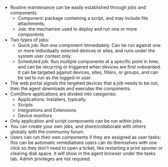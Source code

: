 - Routine maintenance can be easily established through jobs and components.
	- Component: package containing a script, and may include file attachments.
	- Job: the mechanism used to deploy and run one or more components
- Two types of jobs:
	- Quick job: Run one component immediately. Can be run against one or more individually selected devices or sites, and runs under the system user context only.
	- Scheduled job: Run multiple components at a specific point in time, and can be recurring or triggered when devices are first onboarded. It can be targeted against devices, sites, filters, or groups, and can be set to run as the logged-in user.
- The web portal signals the targeted devices that a job needs to be run, then the agent downloads and executes the components.
- ComStore applications are divided into categories:
	- Applications: Installers, typically.
	- Scripts
	- Integrations and Extensions
	- Device monitors
- Only application and script components can be run within jobs.
- You can create your own jobs, and share/collaborate with others globally with the community forum.
- Users can run their own components if they are assigned as user tasks; this can be automatic remediations users can do themselves with one click so they don't need to open a ticket, like restarting a print spooler or clearing disk space. It will show in the agent browser under the tasks tab. Admin privileges are not required.